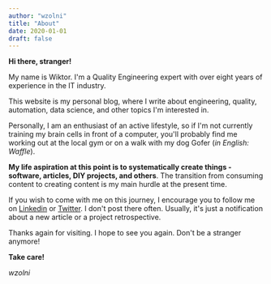 ```yaml
---
author: "wzolni"
title: "About"
date: 2020-01-01
draft: false
---
```


**Hi there, stranger!**

My name is Wiktor. I'm a Quality Engineering expert with over eight years of experience in the IT industry.

This website is my personal blog, where I write about engineering, quality, automation, data science, and other topics I'm interested in.

Personally, I am an enthusiast of an active lifestyle, so if I'm not currently training my brain cells in front of a computer, you'll probably find me working out at the local gym or on a walk with my dog Gofer (*in English: Waffle*).

**My life aspiration at this point is to systematically create things - software, articles, DIY projects, and others**. The transition from consuming content to creating content is my main hurdle at the present time.

If you wish to come with me on this journey, I encourage you to follow me on [Linkedin](https://www.linkedin.com/in/cogitovirus) or [Twitter](https://twitter.com/cogitovirus3). I don't post there often. Usually, it's just a notification about a new article or a project retrospective.

Thanks again for visiting. I hope to see you again. Don't be a stranger anymore!

**Take care!**

*wzolni*
